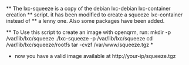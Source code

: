 ** The lxc-squeeze is a copy of the debian lxc-debian lxc-container creation
** script. it has been modified to create a squeeze lxc-container instead of
** a lenny one. Also some packages have been added.

** To Use this script to create an image with openqrm, run:
mkdir -p /var/lib/lxc/squeeze
./lxc-squeeze -p /var/lib/lxc/squeeze
cd /var/lib/lxc/squeeze/rootfs 
tar -cvzf /var/www/squeeze.tgz *

* now you have a valid image available at http://your-ip/squeeze.tgz
